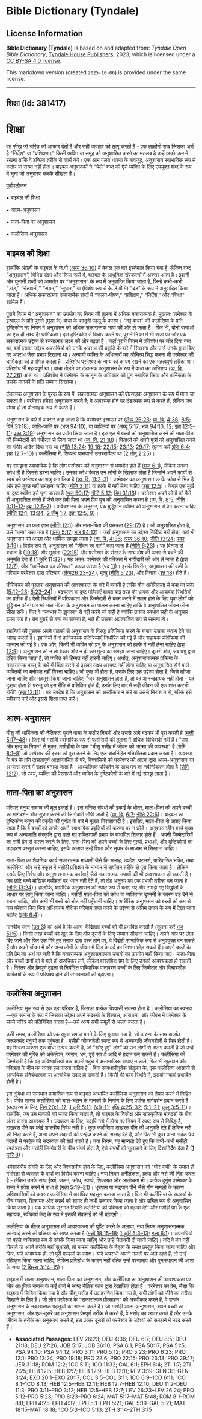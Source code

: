# Bible Dictionary (Tyndale)

## License Information

**Bible Dictionary (Tyndale)** is based on and adapted from: _Tyndale Open Bible Dictionary_, [Tyndale House Publishers](https://tyndaleopenresources.com/), 2023, which is licensed under a [CC BY-SA 4.0 license](https://creativecommons.org/licenses/by-sa/4.0/legalcode.en).

This markdown version (created `2025-10-06`) is provided under the same license.



--------------------------------

## शिक्षा (id: 381417)

शिक्षा
======

वह सीख जो चरित्र को आकार देती है और सही व्यवहार को लागू करती है \- एक लातीनी शब्द जिसका अर्थ है "निर्देश" या "प्रशिक्षण।" किसी व्यक्ति या समूह को अनुशासित करने का मतलब है उन्हें अच्छे क्रम में रखना ताकि वे इच्छित तरीके से कार्य करें। एक आम गलत धारणा के बावजूद, अनुशासन स्वाभाविक रूप से कठोर या सख्त नहीं होता। बाइबल अनुवादकों ने “चेले” शब्द को ऐसे व्यक्ति के लिए उपयुक्त शब्द के रूप में चुना जो अनुसरण करके सीखता है।

पूर्वावलोकन

• बाइबल की शिक्षा

• आत्म\-अनुशासन

• माता\-पिता का अनुशासन

• कलीसिया अनुशासन

बाइबल की शिक्षा
---------------

हालाँकि अंग्रेज़ी के बाइबल के.जे.वी ([अय्य 36:10](https://ref.ly/Job36:10)) में केवल एक बार इस्तेमाल किया गया है, लेकिन शब्द “अनुशासन”, विभिन्न संज्ञा और क्रिया रूपों में, बाइबल के आधुनिक संस्करणों में अक्सर आता है। इब्रानी और युनानी शब्दों को आमतौर पर “अनुशासन” के रूप में अनुवादित किया जाता है, जिन्हें कभी\-कभी “डांट,” “चेतावनी,” “संयम,” “सुधार,” या (विशेष रूप से के.जे.वी में) “दंड” के रूप में अनुवादित किया जाता है। अधिक सकारात्मक समानार्थक शब्दों में “पालन\-पोषण,” “प्रशिक्षण,” “निर्देश,” और “शिक्षा” शामिल हैं।

पुराने नियम में "अनुशासन" का उपयोग नए नियम की तुलना में अधिक नकारात्मक है, मुख्यतः परमेश्वर के इस्राएल के प्रति पुराने (मूसा के) वाचा के कानूनी पहलू के कारण। "नई वाचा" की कलीसिया के प्रति दृष्टिकोण नए नियम में अनुशासन को अधिक सकारात्मक भाषा की ओर ले जाता है। फिर भी, दोनों वाचाओं का एक ही लक्ष्य है: धार्मिकता। इस दृष्टिकोण से विचार करने पर, पुराने नियम में भी सजा पर जोर एक सकारात्मक उद्देश्य से रचनात्मक लक्ष्य की ओर बढ़ता है। जहाँ पुराने नियम में प्रतिशोध पर जोर दिया गया था, वहाँ इसका उद्देश्य अपराधियों को उनके अपराध की प्रकृति के बारे में सिखाना और उन्हें उनके द्वारा किए गए अपराध जैसा प्रभाव दिखाना था। अन्यायी व्यक्ति के अधिकारों का औचित्य सिद्ध करना भी परमेश्वर की धार्मिकता को प्रमाणित करता है। प्रतिशोध परमेश्वर के न्याय को कायम रखने का एक महत्वपूर्ण तरीका था। प्रतिशोध भी महत्वपूर्ण था। वाचा तोड़ने पर दंडात्मक अनुशासन के रूप में वाचा का अभिशाप ([व्य. वि. 27:26](https://ref.ly/Deut27:26)) आता था। प्रतिशोध ने परमेश्वर के कानून के अधिकार को पुनः स्थापित किया और धार्मिकता के उसके मानकों के प्रति सम्मान सिखाया।

दंडात्मक अनुशासन के पूरक के रूप में, सकारात्मक अनुशासन को प्रोत्साहक अनुशासन के रूप में माना जा सकता है। परमेश्वर हमेशा अनुशासन करते हैं; वे आवश्यक होने पर दंडात्मक रूप से करते हैं, लेकिन जब संभव हो तो प्रोत्साहक रूप से करते हैं।

अनुशासन के बारे में अक्सर कहा जाता है कि परमेश्वर इस्राएल पर ([लैव्य 26:23](https://ref.ly/Lev26:23); [व्य. वि.](https://ref.ly/Deut27:26) [4:36](https://ref.ly/Deut4:36); [8:5](https://ref.ly/Deut8:5); [यिर्म 31:18](https://ref.ly/Jer31:18)), जाति\-जाति पर ([भज 94:10](https://ref.ly/Ps94:10)), या व्यक्तियों पर ([अय्यू 5:17](https://ref.ly/Job5:17); [भज 94:10, 12](https://ref.ly/Ps94:10,Ps94:12); [इब्रा 12:5–11](https://ref.ly/Heb12:5-Heb12:11); [प्रका 3:19](https://ref.ly/Rev3:19)) अनुशासन का प्रयोग किया जाता है। इस्राएल में बच्चों को अनुशासित करने की माता\-पिता की जिम्मेदारी को गंभीरता से लिया जाता था ([व्य. वि.](https://ref.ly/Deut27:26) [21:18](https://ref.ly/Deut21:18))। पिताओं को अपने पुत्रों को अनुशासित करने का गंभीर आदेश दिया गया था ([नीति 13:24](https://ref.ly/Prov13:24); [19:18](https://ref.ly/Prov19:18); [22:15](https://ref.ly/Prov22:15); [23:13](https://ref.ly/Prov23:13); [29:17](https://ref.ly/Prov29:17); तुलना करें [इफि 6:4](https://ref.ly/Eph6:4); [इब्रा 12:7–10](https://ref.ly/Heb12:7-Heb12:10))। कलीसिया में, शिष्यत्व पासवानी उत्तरदायित्व था ([2 तीमु 2:25](https://ref.ly/2Tim2:25))।

यह समझना स्वाभाविक है कि लोग परमेश्वर की अनुशासन से भयभीत होते हैं ([भज 6:1](https://ref.ly/Ps6:1)), लेकिन उनका क्रोध ही है जिससे डरना चाहिए। उनका क्रोध केवल उन लोगों के खिलाफ होता है जिन्होंने अपने कार्यों से स्वयं को परमेश्वर का शत्रु बना लिया है ([व्य. वि.](https://ref.ly/Deut27:26) [11:2–3](https://ref.ly/Deut11:2-Deut11:3))। परमेश्वर का अनुशासन उनके क्रोध से भिन्न है और इसे तुच्छ नहीं समझना चाहिए ([नीति 3:11](https://ref.ly/Prov3:11)) या हल्के में नहीं लेना चाहिए ([इब्रा 12:5](https://ref.ly/Heb12:5))। केवल एक मूर्ख या दुष्ट व्यक्ति इसे घृणा करता है ([भज 50:17](https://ref.ly/Ps50:17); [नीति 5:12](https://ref.ly/Prov5:12); [यिर्म 31:18](https://ref.ly/Jer31:18))। परमेश्वर अपने लोगों को वैसे ही अनुशासित करते हैं जैसे एक प्रेमी पिता अपने प्रिय पुत्र को अनुशासित करता है ([व्य. वि.](https://ref.ly/Deut27:26) [8:5](https://ref.ly/Deut8:5); [नीति 3:11–12](https://ref.ly/Prov3:11-Prov3:12); [इब्रा 12:5–7](https://ref.ly/Heb12:5-Heb12:7))। पवित्रशास्त्र के अनुसार, एक बुद्धिमान व्यक्ति को अनुशासन से प्रेम करना चाहिए ([नीति 12:1](https://ref.ly/Prov12:1); [13:24](https://ref.ly/Prov13:24); [2 तीमु 1:7](https://ref.ly/2Tim1:7); [इब्रा 12:5, 9](https://ref.ly/Heb12:5,Heb12:9))।

अनुशासन का फल ज्ञान ([नीति 12:1](https://ref.ly/Prov12:1)) और माता\-पिता की प्रसन्नता ([29:17](https://ref.ly/Prov29:17)) है। जो अनुशासित होता है, उसे “धन्य” कहा गया है ([अय्यू 5:17](https://ref.ly/Job5:17); [भज 94:12](https://ref.ly/Ps94:12))। जहाँ अनुशासन का उद्देश्य निर्दिष्ट नहीं होता, वहां भी अनुशासन को अच्छा और धार्मिक समझा जाता है ([व्य. वि.](https://ref.ly/Deut27:26) [4:36](https://ref.ly/Deut4:36); [अय्य 36:10](https://ref.ly/Job36:10); [नीति 13:24](https://ref.ly/Prov13:24); [प्रका 3:19](https://ref.ly/Rev3:19))। विशेष रूप से, अनुशासन को “जीवन का मार्ग” कहा जाता है ([नीति 6:23](https://ref.ly/Prov6:23))। यह विनाश से बचाता है ([19:18](https://ref.ly/Prov19:18)) और मूर्खता ([22:15](https://ref.ly/Prov22:15)) और परमेश्वर के संसार के साथ दोष की आज्ञा से बचने की अनुमति देता है ([1 कुरि 11:32](https://ref.ly/1Cor11:32))। यह अंततः परमेश्वर की पवित्रता में भागीदारी की ओर ले जाता है ([इब्रा 12:7](https://ref.ly/Heb12:7)), और “धार्मिकता का प्रतिफल" उत्पन्न करता है (पद [11](https://ref.ly/Heb12:11))। इसके विपरीत, अनुशासन की कमी के परिणाम परमेश्वर द्वारा परित्याग ([लैव्य26:23–24](https://ref.ly/Lev26:23-Lev26:24)), मृत्यु ([नीति 5:23](https://ref.ly/Prov5:23)), और विनाश ([19:18](https://ref.ly/Prov19:18)) होते हैं।

नीतिवचन की पुस्तक अनुशासन की आवश्यकता के बारे में बताती है ताकि यौन अनैतिकता से बचा जा सके ([5:12–23](https://ref.ly/Prov5:12-Prov5:23); [6:23–24](https://ref.ly/Prov6:23-Prov6:24))। बदचलन या दुष्ट महिलाएँ शायद कई तरह की भ्रामक और आकर्षक स्थितियों का प्रतीक हैं। ऐसी स्थितियों में परिपक्वता और जिम्मेदारी से काम करने में सक्षम होने के लिए युवा लोगों को बुद्धिमान और प्यार भरे माता\-पिता के अनुशासन का पालन करना चाहिए ताकि वे अनुशासित जीवन जीना सीख सकें। फिर वे "स्वभाव के झुकाव" से वही करेंगे जो सही है क्योंकि उनका स्वभाव सही के अनुसार ढाला गया है। तब बुराई से बचा जा सकता है, भले ही उसका अप्रत्याशित रूप से सामना हो।

इब्रानियों की पुस्तक अपने पाठकों से अनुशासन के विरुद्ध प्रतिक्रिया करने के बजाय उसका जवाब देने का आग्रह करती है। इब्रानियों में दो हानिकारक प्रतिक्रियाएँ निर्धारित की गई हैं और सहायक प्रतिक्रिया की पहचान की गई है। एक ओर, किसी भी व्यक्ति को प्रभु के अनुशासन को हल्के में नहीं लेना चाहिए ([इब्रा 12:5](https://ref.ly/Heb12:5))। अनुशासन को न तो बेकार और न ही कम मूल्य का समझा जाना चाहिए। दूसरी ओर, जब प्रभु द्वारा दंडित किया जाता है, तो व्यक्ति को हिम्मत नहीं हारनी चाहिए। अर्थात्, अनुशासनात्मक प्रक्रिया के नकारात्मक पहलू के बारे में चिंता करने से इसका लक्ष्य अस्पष्ट नहीं होना चाहिए या अनुशासित होने वाले व्यक्तियों का मनोबल नहीं गिरना चाहिए। जो कुछ भी होता है, उसके लिए एक उद्देश्य होता है, जिसे खोजा जाना चाहिए और महसूस किया जाना चाहिए: "जब अनुशासन होता है, तो वह आनन्ददायक नहीं होता \- यह दुःखद होता है! परन्तु जो इस रीति से प्रशिक्षित होते हैं, उनके लिए बाद में सही जीवन की एक शांत कटनी होगी" ([इब्रा 12](https://ref.ly/Heb12:5)[:11](https://ref.ly/Heb12:11))। यह उपदेश है कि अनुशासन को अस्वीकार न करें या उससे निराश न हों, बल्कि इसे स्वीकार करें और इससे शिक्षा प्राप्त करें।

आत्म\-अनुशासन
-------------

यीशु की धार्मिकता की नैतिकता पुराने वाचा के कठोर नियमों और उससे आगे बढकर भी पूरा करती है ([मत्ती 5:17–48](https://ref.ly/Matt5:17-Matt5:48))। फिर भी मसीही स्वाभाविक रूप से फरीसियों की तुलना में अधिक विधिवादी नहीं हैं। "पाप और मृत्यु के नियम" से मुक्त, मसीहीयो के पास "यीशु मसीह में जीवन की आत्मा की व्यवस्था" है ([रोमि 8:1–8](https://ref.ly/Rom8:1-Rom8:8)) जो परमेश्वर की इच्छा को पूरा करने के लिए एक अंतर्निहित गतिशीलता प्रदान करता है। व्यवस्था के पत्र के प्रति दासतापूर्ण आज्ञाकारिता से परे, विश्वासियों को परमेश्वर की आत्मा द्वारा आत्म\-अनुशासन का अभ्यास करने में सक्षम बनाया जाता है। आध्यात्मिक परिवर्तन के साथ मन का नवीनीकरण होता है ([रोमि 12:2](https://ref.ly/Rom12:2)), जो स्वयं, व्यक्ति की प्रेरणाओं और व्यक्ति के दृष्टिकोणों के बारे में नई समझ लाता है।

माता\-पिता का अनुशासन
---------------------

परिवार मनुष्य समाज की मूल इकाई है। इस घनिष्ठ संबंधों की इकाई के भीतर, माता\-पिता को अपने बच्चों का मार्गदर्शन और सुधार करने की जिम्मेदारी सौंपी जाती है ([व्य. वि.](https://ref.ly/Deut27:26) [6:7](https://ref.ly/Deut6:7); [नीति 22:6](https://ref.ly/Prov22:6))। बाइबल का दृष्टिकोण मनुष्य की प्रकृति की पूर्णता के बारे में मूलतः निराशावादी है। इसलिए, माता\-पिता से आग्रह किया जाता है कि वे बच्चों को उनके अपने स्वाभाविक प्रवृत्तियों की करुणा पर न छोड़ें। अनुशासनहीन बच्चे मुख्य रूप से अन्यजाति संस्कृति द्वारा डाले गए शक्तिशाली प्रभाव के संभावित शिकार होते हैं। अपनी जिम्मेदारियों का सही ढंग से पालन करने के लिए, माता\-पिता को अपने बच्चों के लिए मूल्यों, प्रथाओं, और दृष्टिकोणों का उदाहरण प्रस्तुत करना चाहिए, इसके अलावा उन्हें शिक्षा और सुधार के माध्यम से सिखाना चाहिए।

माता\-पिता का शैक्षणिक कार्य सकारात्मक माध्यमों जैसे कि सलाह, उपदेश, परामर्श, पारिवारिक भक्ति, तथा कलीसिया और संडे स्कूल में मसीही प्रशिक्षण के माध्यम से सर्वोत्तम तरीके से पूरा किया जाता है। लेकिन इसके लिए निषेध और अनुशासनात्मक कार्रवाई जैसे नकारात्मक उपायों की भी आवश्यकता हो सकती है। जब छोटे बच्चे मौखिक नसीहतों पर ध्यान नहीं देते हैं, तो दंड अनुनय का एक प्रभावी तरीका बन जाता है ([नीति 13:24](https://ref.ly/Prov13:24))। हालाँकि, शारीरिक अनुशासन को स्पष्ट रूप से बताए गए और समझे गए सिद्धांतों के आधार पर लागू किया जाना चाहिए। मसीही माता\-पिता को क्रोध या व्यक्तिगत दुश्मनी के कारण दंड देने से बचना चाहिए, और कभी भी बच्चे को चोट नहीं पहुँचानी चाहिए। शारीरिक अनुशासन को बच्चों को कम से कम परेशान किए बिना अधिकतम शैक्षिक परिणाम प्राप्त करने के उद्देश्य से अंतिम उपाय के रूप में देखा जाना चाहिए ([इफि 6:4](https://ref.ly/Eph6:4))।

मानवीय पतन ([उत 3](https://ref.ly/Gen3:1-Gen3:24)) का अर्थ है कि आत्म\-केंद्रितता बच्चों को भी प्रभावित करती है (तुलना करें [भज 51:5](https://ref.ly/Ps51:5))। किसी तरह बच्चों को खुद के लिए और दूसरों के लिए सम्मान सीखना चाहिए। अपने आप पर छोड़ दिए जाने और फिर एक गिरे हुए समाज द्वारा पस्त होने पर, वे विद्रोही सामाजिक रूप से अनुपयुक्त बन सकते हैं और अपने जीवन में और अन्य लोगों के जीवन में दिल के दर्द का निशान छोड़ सकते हैं। अपने बच्चों के प्रति प्रेम का अर्थ यह नहीं है कि नकारात्मक अनुशासनात्मक उपायों का उपयोग नहीं किया जाए। माता\-पिता और बच्चों दोनों को वे भले ही अरुचिकर लगें, लेकिन वास्तविक प्रेम के लिए उनकी आवश्यकता हो सकती है। निरंतर और प्रेमपूर्ण दृढ़ता से नियंत्रित पारिवारिक वातावरण बच्चों के लिए जिम्मेदार और विचारशील व्यक्तियों के रूप में परिपक्व होने की संभावनाओं को बढ़ाएगा।

कलीसिया अनुशासन
---------------

कलीसिया मूल रूप से एक बड़ा परिवार है, जिसका प्रत्येक विश्वासी सदस्य होता है। कलीसिया का स्वभाव—एक समाज के रूप में जिसका उद्देश्य अपने सदस्यों के विश्वास, आराधना, और जीवन में परमेश्वर के सच्चे चरित्र को प्रतिबिंबित करना है—उसे अन्य सभी समूहों से अलग करता है।

उसी समय, कलीसिया को एक खुला समाज बनने के लिए बुलाया गया है, जो करुणा के साथ अत्यंत जरूरतमंद मनुष्यों तक पहुंचता है। मसीही जीवनशैली स्पष्ट रूप से अन्यजाति जीवनशैली से भिन्न होती है। यह भिन्नता अक्सर एक बाधा उत्पन्न करती है, जो "खोए हुए" लोगों को उन लोगों से अलग करती है जो उन्हें परमेश्वर की मुक्ति को अकेलेपन, व्यसन, भ्रम, टूटे संबंधों आदि से प्रदान कर सकते हैं। कलीसिया की जिम्मेदारी है कि वह अविश्वासियों तक अपनी पहुंच में असामाजिक बाधाएं न डाले, फिर भी खुलापन और पवित्रता के बीच का तनाव हल करना कठिन है। बिना सावधानीपूर्वक संतुलन के, एक कलीसिया आसानी से अत्यधिक प्रतिबंधात्मक या अत्यधिक उदार हो सकती है। किसी भी चरम स्थिति में, इसकी गवाही प्रभावित होती है।

इस दुविधा का समाधान प्रामाणिक रूप से बाइबल आधारित कलीसिया अनुशासन को तैयार करने में निहित है। पवित्र शास्त्र कलीसिया को चाल\-चलन के मानकों के निर्माण के लिए पर्याप्त मार्गदर्शन प्रदान करते हैं (उदाहरण के लिए, [निर्ग 20:1–17](https://ref.ly/Exod20:1-Exod20:17); [1 कुरि 5:11](https://ref.ly/1Cor5:11); [6:9–11](https://ref.ly/1Cor6:9-1Cor6:11); [इफि 4:25–32](https://ref.ly/Eph4:25-Eph4:32); [5:1–21](https://ref.ly/Eph5:1-Eph5:21); [कुलु 3:5–11](https://ref.ly/Col3:5-Col3:11))। हालाँकि, जब उन मानकों को स्पष्ट किया जाता है, तो बाइबल के निरपेक्ष और सांस्कृतिक मानदंडों के बीच अंतर करना आवश्यक है। उदाहरण के लिए, यद्यपि नशे में होना नए नियम में स्पष्ट रूप से निषिद्ध है, दाखरस पीने पर कोई शास्त्रीय निषेध नहीं है। कुछ कलीसिया दाखरस पीने की अनुमति देते हैं लेकिन नशे की निंदा करते हैं, अन्य अपने सदस्यों को परहेज़ करने की सलाह देते हैं, और फिर भी कुछ अन्य मादक पेय पदार्थों से परहेज़ को सदस्यता की शर्त बनाते हैं। नया नियम, यह मान्यता देते हुए कि कभी\-कभी मसीही स्वतंत्रता और मसीही जिम्मेदारी के बीच संघर्ष होता है, ऐसे संघर्षों को सुलझाने के लिए दिशानिर्देश देता है ([1 कुरि 8](https://ref.ly/1Cor8:1-1Cor8:13))।

धर्मशास्त्रीय संगति के लिए और विश्वसनीय होने के लिए, कलीसिया अनुशासन को "घोर पापों" के समान ही गंभीरता से व्यवहार के पापों का विरोध करना चाहिए। नया नियम अनैतिकता, हत्या और नशे की निंदा करता है \- लेकिन उनके साथ ईर्ष्या, जलन, क्रोध, स्वार्थ, शिकायत और आलोचना भी। प्रत्येक दुर्गुण परमेश्वर के राज्य में प्रवेश करने में बाधा है ([गला 5:19–21](https://ref.ly/Gal5:19-Gal5:21))। धूम्रपान या मद्यपान पीने जैसे गौण मामलों के कारण अविश्वासियों को अक्सर कलीसिया में अवांछित महसूस कराया जाता है। फिर भी कलीसिया के सदस्यों के बीच गपशप, शिकायत और स्वार्थ को शायद ही कभी उजागर किया जाता है और उचित रूप से अनुशासित किया जाता है। एक अधिक सुसंगत स्थिति कलीसिया की पवित्रता को बढ़ावा देगी और मसीही प्रेम के एक सहायक, स्वीकार्य केंद्र के रूप में इसकी सेवकाई को भी बढ़ाएगी।

कलीसिया के भीतर अनुशासन की आवश्यकता की पुष्टि करने के अलावा, नया नियम अनुशासनात्मक कार्रवाई करने की प्रक्रिया को स्पष्ट करता है ([मत्ती 18:15–18](https://ref.ly/Matt18:15-Matt18:18); [1 कुरि 5:3–13](https://ref.ly/1Cor5:3-1Cor5:13); [गला 6:1](https://ref.ly/Gal6:1))। अपराधियों को पहले व्यक्तिगत रूप से संपर्क किया जाना चाहिए और उन्हें चेतावनी दी जानी चाहिए। यदि वे मन नहीं फिराते या अपने तरीके नहीं सुधारते, तो मामला कलीसिया के नेतृत्व के समक्ष प्रस्तुत किया जाना चाहिए और फिर, यदि आवश्यक हो, तो पूरी मण्डली के समक्ष। यदि अपराधी अपनी गलती पर अड़े रहते हैं, तो उन्हें बहिष्कृत किया जाना चाहिए, लेकिन प्रतिशोध के कारण नहीं बल्कि उन्हें पश्चाताप और पुनःस्थापन की आशा के साथ ([2 थिस्स 3:14–15](https://ref.ly/2Thess3:14-2Thess3:15))।

बाइबल में आत्म\-अनुशासन, माता\-पिता का अनुशासन, और कलीसिया का अनुशासन की आवश्यकता पर जोर आधुनिक समाज के कई क्षेत्रों में स्पष्ट नैतिक पतन द्वारा रेखांकित होता है। परमेश्वर का प्रेम, जैसा कि बाइबल में चित्रित किया गया है और यीशु मसीह में उदाहरणित किया गया है, सभी लोगों को जीने का तरीका सिखाने के लिए है। जो लोग परमेश्वर के "सकारात्मक प्रोत्साहन" को अस्वीकार करते हैं, वे उनके अनुशासन के नकारात्मक पहलुओं का सामना करते हैं। जो मसीही आत्म\-अनुशासन, अपने बच्चों का अनुशासन, और एक\-दूसरे का अनुशासन प्रेमपूर्ण तरीके से करते हैं, वे मसीह का आदर करते हैं और उनके जीवन के तरीके का अनुकरण करते हैं, इस प्रकार दूसरों को परमेश्वर के उद्देश्यों को समझने में मदद करते हैं।

* **Associated Passages:** LEV 26:23; DEU 4:36; DEU 6:7; DEU 8:5; DEU 21:18; DEU 27:26; JOB 5:17; JOB 36:10; PSA 6:1; PSA 50:17; PSA 51:5; PSA 94:10; PSA 94:12; PRO 3:11; PRO 5:12; PRO 5:23; PRO 6:23; PRO 12:1; PRO 13:24; PRO 19:18; PRO 22:6; PRO 22:15; PRO 23:13; PRO 29:17; JER 31:18; ROM 12:2; 1CO 5:11; 1CO 11:32; GAL 6:1; EPH 6:4; 2TI 1:7; 2TI 2:25; HEB 12:5; HEB 12:7; HEB 12:9; HEB 12:11; REV 3:19; GEN 3:1–GEN 3:24; EXO 20:1–EXO 20:17; COL 3:5–COL 3:11; 1CO 6:9–1CO 6:11; 1CO 8:1–1CO 8:13; HEB 12:5–HEB 12:11; HEB 12:7–HEB 12:10; DEU 11:2–DEU 11:3; PRO 3:11–PRO 3:12; HEB 12:5–HEB 12:7; LEV 26:23–LEV 26:24; PRO 5:12–PRO 5:23; PRO 6:23–PRO 6:24; MAT 5:17–MAT 5:48; ROM 8:1–ROM 8:8; EPH 4:25–EPH 4:32; EPH 5:1–EPH 5:21; GAL 5:19–GAL 5:21; MAT 18:15–MAT 18:18; 1CO 5:3–1CO 5:13; 2TH 3:14–2TH 3:15

